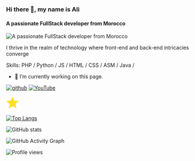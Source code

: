 ### Hi there 👋, my name is Ali
#### A passionate FullStack developer from Morocco
![A passionate FullStack developer from Morocco](https://cdn.dribbble.com/users/230034/screenshots/4496104/media/6bfcdf6da338d3219f6f42cf00fc5d9a.gif)

 I thrive in the realm of technology where front-end and back-end intricacies converge

Skills: PHP / Python / JS / HTML / CSS / ASM / Java / 

- 🔭 I’m currently working on this page. 


[<img src='https://cdn.jsdelivr.net/npm/simple-icons@3.0.1/icons/github.svg' alt='github' height='40'>](https://github.com/iBlackFoxprod)  [<img src='https://cdn.jsdelivr.net/npm/simple-icons@3.0.1/icons/youtube.svg' alt='YouTube' height='40'>](https://www.youtube.com/channel/https://www.youtube.com/channel/UC1noY42wlkismDhLnrLVVSA)  

<a href='https://stars.github.com/'><img src='https://raw.githubusercontent.com/acervenky/animated-github-badges/master/assets/starbadge.gif' width='35' height='35'></a> 

[![Top Langs](https://github-readme-stats.vercel.app/api/top-langs/?username=iBlackFoxprod)](https://github.com/anuraghazra/github-readme-stats)

![GitHub stats](https://github-readme-stats.vercel.app/api?username=iBlackFoxprod&show_icons=true)  

![GitHub Activity Graph](https://activity-graph.herokuapp.com/graph?username=iBlackFoxprod)  

![Profile views](https://gpvc.arturio.dev/iBlackFoxprod)  
